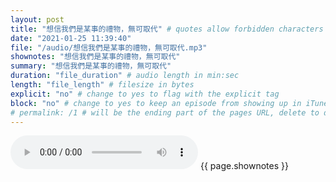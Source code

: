 ```yaml
---
layout: post
title: "想信我們是某事的禮物，無可取代" # quotes allow forbidden characters like the colon
date: "2021-01-25 11:39:40"
file: "/audio/想信我們是某事的禮物，無可取代.mp3"
shownotes: "想信我們是某事的禮物，無可取代"
summary: "想信我們是某事的禮物，無可取代"
duration: "file_duration" # audio length in min:sec
length: "file_length" # filesize in bytes
explicit: "no" # change to yes to flag with the explicit tag
block: "no" # change to yes to keep an episode from showing up in iTunes
# permalink: /1 # will be the ending part of the pages URL, delete to default to the title
---
```


<audio controls>
<source src="{{site.url}}{{site.baseurl}}{{ page.file }}" type="audio/x-mp3">
Your browser does not support the audio element.
</audio>
{{ page.shownotes }}
